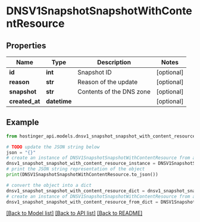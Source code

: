 # DNSV1SnapshotSnapshotWithContentResource


## Properties

Name | Type | Description | Notes
------------ | ------------- | ------------- | -------------
**id** | **int** | Snapshot ID | [optional] 
**reason** | **str** | Reason of the update | [optional] 
**snapshot** | **str** | Contents of the DNS zone | [optional] 
**created_at** | **datetime** |  | [optional] 

## Example

```python
from hostinger_api.models.dnsv1_snapshot_snapshot_with_content_resource import DNSV1SnapshotSnapshotWithContentResource

# TODO update the JSON string below
json = "{}"
# create an instance of DNSV1SnapshotSnapshotWithContentResource from a JSON string
dnsv1_snapshot_snapshot_with_content_resource_instance = DNSV1SnapshotSnapshotWithContentResource.from_json(json)
# print the JSON string representation of the object
print(DNSV1SnapshotSnapshotWithContentResource.to_json())

# convert the object into a dict
dnsv1_snapshot_snapshot_with_content_resource_dict = dnsv1_snapshot_snapshot_with_content_resource_instance.to_dict()
# create an instance of DNSV1SnapshotSnapshotWithContentResource from a dict
dnsv1_snapshot_snapshot_with_content_resource_from_dict = DNSV1SnapshotSnapshotWithContentResource.from_dict(dnsv1_snapshot_snapshot_with_content_resource_dict)
```
[[Back to Model list]](../README.md#documentation-for-models) [[Back to API list]](../README.md#documentation-for-api-endpoints) [[Back to README]](../README.md)


